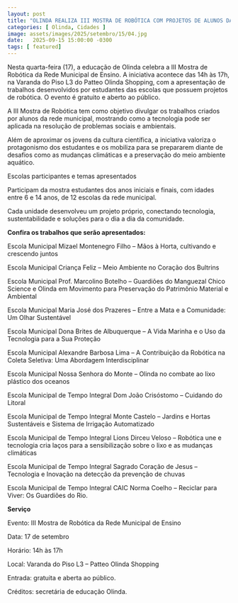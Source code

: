 ```yaml
---
layout: post
title: "OLINDA REALIZA III MOSTRA DE ROBÓTICA COM PROJETOS DE ALUNOS DA REDE MUNICIPAL"
categories: [ Olinda, Cidades ]
image: assets/images/2025/setembro/15/04.jpg
date:   2025-09-15 15:00:00 -0300
tags: [ featured]
---
```

Nesta quarta-feira (17), a educação de Olinda celebra a III Mostra de Robótica da Rede Municipal de Ensino. A iniciativa acontece das 14h às 17h, na Varanda do Piso L3 do Patteo Olinda Shopping, com a apresentação de trabalhos desenvolvidos por estudantes das escolas que possuem projetos de robótica. O evento é gratuito e aberto ao público.

A III Mostra de Robótica tem como objetivo divulgar os trabalhos criados por alunos da rede municipal, mostrando como a tecnologia pode ser aplicada na resolução de problemas sociais e ambientais. 

Além de aproximar os jovens da cultura científica, a iniciativa valoriza o protagonismo dos estudantes e os mobiliza para se prepararem diante de desafios como as mudanças climáticas e a preservação do meio ambiente aquático.

Escolas participantes e temas apresentados

Participam da mostra estudantes dos anos iniciais e finais, com idades entre 6 e 14 anos, de 12 escolas da rede municipal. 

Cada unidade desenvolveu um projeto próprio, conectando tecnologia, sustentabilidade e soluções para o dia a dia da comunidade. 

**Confira os trabalhos que serão apresentados:**

Escola Municipal Mizael Montenegro Filho – Mãos à Horta, cultivando e crescendo juntos

Escola Municipal Criança Feliz – Meio Ambiente no Coração dos Bultrins

Escola Municipal Prof. Marcolino Botelho – Guardiões do Manguezal Chico Science e Olinda em Movimento para Preservação do Patrimônio Material e Ambiental

Escola Municipal Maria José dos Prazeres – Entre a Mata e a Comunidade: Um Olhar Sustentável

Escola Municipal Dona Brites de Albuquerque – A Vida Marinha e o Uso da Tecnologia para a Sua Proteção

Escola Municipal Alexandre Barbosa Lima – A Contribuição da Robótica na Coleta Seletiva: Uma Abordagem Interdisciplinar

Escola Municipal Nossa Senhora do Monte – Olinda no combate ao lixo plástico dos oceanos

Escola Municipal de Tempo Integral Dom João Crisóstomo – Cuidando do Litoral

Escola Municipal de Tempo Integral Monte Castelo – Jardins e Hortas Sustentáveis e Sistema de Irrigação Automatizado

Escola Municipal de Tempo Integral Lions Dirceu Veloso – Robótica une e tecnologia cria laços para a sensibilização sobre o lixo e as mudanças climáticas

Escola Municipal de Tempo Integral Sagrado Coração de Jesus – Tecnologia e Inovação na detecção da prevenção de chuvas

Escola Municipal de Tempo Integral CAIC Norma Coelho – Reciclar para Viver: Os Guardiões do Rio.

**Serviço**

Evento: III Mostra de Robótica da Rede Municipal de Ensino

Data: 17 de setembro

Horário: 14h às 17h

Local: Varanda do Piso L3 – Patteo Olinda Shopping

Entrada: gratuita e aberta ao público.

Créditos: secretária de educação OIinda.